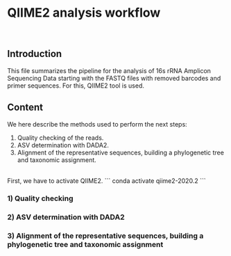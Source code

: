 # QIIME2 analysis workflow
<br> 

## Introduction

This file summarizes the pipeline for the analysis of 16s rRNA Amplicon Sequencing Data starting with the FASTQ files with removed barcodes and primer sequences. For this, QIIME2 tool is used. 

## Content

We here describe the methods used to perform the next steps: 

1. Quality checking of the reads.
2. ASV determination with DADA2.
3. Alignment of the representative sequences, building a phylogenetic tree and taxonomic assignment.
<br> 
First, we have to activate QIIME2.
```
conda activate qiime2-2020.2
```

### 1) Quality checking


### 2) ASV determination with DADA2


### 3) Alignment of the representative sequences, building a phylogenetic tree and taxonomic assignment
